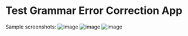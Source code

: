 # Test Grammar Error Correction App

Sample screenshots:
![image](https://github.com/user-attachments/assets/48217d33-1e3f-4069-811b-3f75214a71a7)
![image](https://github.com/user-attachments/assets/2f957d1a-1f66-4221-bced-264ce992c8f7)
![image](https://github.com/user-attachments/assets/6173dd33-d5a7-493a-aea1-e78d589623a4)
